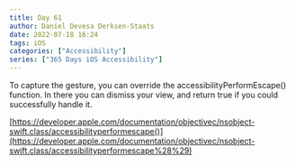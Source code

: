 ```yaml
---
title: Day 61
author: Daniel Devesa Derksen-Staats
date: 2022-07-18 16:24
tags: iOS
categories: ["Accessibility"]
series: ["365 Days iOS Accessibility"]
---
```


To capture the gesture, you can override the accessibilityPerformEscape() function. In there you can dismiss your view, and return true if you could successfully handle it. 

[https://developer.apple.com/documentation/objectivec/nsobject-swift.class/accessibilityperformescape()](https://developer.apple.com/documentation/objectivec/nsobject-swift.class/accessibilityperformescape%28%29)

